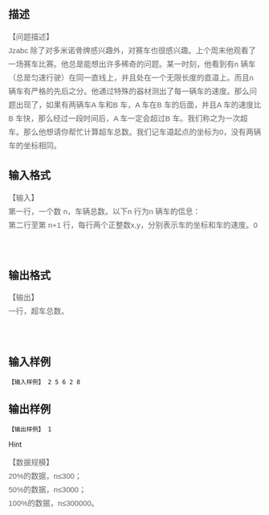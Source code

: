 ## 描述

<p><span style="color: rgb(102, 102, 102); font-family: 'LiSong Pro', Helvetica, Arial, sans-serif; font-size: 15px; line-height: 27px;">【问题描述】</span><br style="color: rgb(102, 102, 102); font-family: 'LiSong Pro', Helvetica, Arial, sans-serif; font-size: 15px; line-height: 27px;" /> <span style="color: rgb(102, 102, 102); font-family: 'LiSong Pro', Helvetica, Arial, sans-serif; font-size: 15px; line-height: 27px;">Jzabc 除了对多米诺骨牌感兴趣外，对赛车也很感兴趣。上个周末他观看了一场赛车比赛。他总是能想出许多稀奇的问题。某一时刻，他看到有n 辆车（总是匀速行驶）在同一直线上，并且处在一个无限长度的直道上。而且n 辆车有严格的先后之分。他通过特殊的器材测出了每一辆车的速度。那么问题出现了，如果有两辆车A 车和B 车，A 车在B 车的后面，并且A 车的速度比B 车快，那么经过一段时间后，A 车一定会超过B 车。我们称之为一次超车。那么他想请你帮忙计算超车总数。我们记车道起点的坐标为0，没有两辆车的坐标相同。</span></p> <p></p> <p></p>

## 输入格式

<p><span style="color: rgb(102, 102, 102); font-family: 'LiSong Pro', Helvetica, Arial, sans-serif; font-size: 15px; line-height: 27px;">【输入】</span><br style="color: rgb(102, 102, 102); font-family: 'LiSong Pro', Helvetica, Arial, sans-serif; font-size: 15px; line-height: 27px;" /> <span style="color: rgb(102, 102, 102); font-family: 'LiSong Pro', Helvetica, Arial, sans-serif; font-size: 15px; line-height: 27px;">第一行，一个数 n，车辆总数。以下n 行为n 辆车的信息：</span><br style="color: rgb(102, 102, 102); font-family: 'LiSong Pro', Helvetica, Arial, sans-serif; font-size: 15px; line-height: 27px;" /> <span style="color: rgb(102, 102, 102); font-family: 'LiSong Pro', Helvetica, Arial, sans-serif; font-size: 15px; line-height: 27px;">第二行至第 n+1 行，每行两个正整数x,y，分别表示车的坐标和车的速度。0<x,y≤1000000000。</span></p> <div><span style="color: rgb(102, 102, 102); font-family: 'LiSong Pro', Helvetica, Arial, sans-serif; font-size: 15px; line-height: 27px;"><br /> </span></div> <p></p>

## 输出格式

<p><span style="color: rgb(102, 102, 102); font-family: 'LiSong Pro', Helvetica, Arial, sans-serif; font-size: 15px; line-height: 27px;">【输出】</span><br style="color: rgb(102, 102, 102); font-family: 'LiSong Pro', Helvetica, Arial, sans-serif; font-size: 15px; line-height: 27px;" /> <span style="color: rgb(102, 102, 102); font-family: 'LiSong Pro', Helvetica, Arial, sans-serif; font-size: 15px; line-height: 27px;">一行，超车总数。</span></p> <div><span style="color: rgb(102, 102, 102); font-family: 'LiSong Pro', Helvetica, Arial, sans-serif; font-size: 15px; line-height: 27px;"><br /> </span></div> <p></p>

## 输入样例

```plaintext
【输入样例】 2 5 6 2 8 
```

## 输出样例

```plaintext
【输出样例】 1 
```

Hint

<p><span style="color: rgb(102, 102, 102); font-family: 'LiSong Pro', Helvetica, Arial, sans-serif; font-size: 15px; line-height: 27px;">【数据规模】</span><br style="color: rgb(102, 102, 102); font-family: 'LiSong Pro', Helvetica, Arial, sans-serif; font-size: 15px; line-height: 27px;" /> <span style="color: rgb(102, 102, 102); font-family: 'LiSong Pro', Helvetica, Arial, sans-serif; font-size: 15px; line-height: 27px;">20%的数据，n≤300；</span><br style="color: rgb(102, 102, 102); font-family: 'LiSong Pro', Helvetica, Arial, sans-serif; font-size: 15px; line-height: 27px;" /> <span style="color: rgb(102, 102, 102); font-family: 'LiSong Pro', Helvetica, Arial, sans-serif; font-size: 15px; line-height: 27px;">50%的数据，n≤3000；</span><br style="color: rgb(102, 102, 102); font-family: 'LiSong Pro', Helvetica, Arial, sans-serif; font-size: 15px; line-height: 27px;" /> <span style="color: rgb(102, 102, 102); font-family: 'LiSong Pro', Helvetica, Arial, sans-serif; font-size: 15px; line-height: 27px;">100%的数据，n≤300000。</span></p> <div><span style="color: rgb(102, 102, 102); font-family: 'LiSong Pro', Helvetica, Arial, sans-serif; font-size: 15px; line-height: 27px;"><br /> </span></div> <p></p>



 

